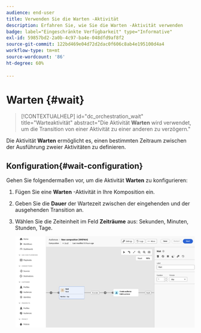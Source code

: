 ```yaml
---
audience: end-user
title: Verwenden Sie die Warten -Aktivität
description: Erfahren Sie, wie Sie die Warten -Aktivität verwenden
badge: label="Eingeschränkte Verfügbarkeit" type="Informative"
exl-id: 59857bd2-2a0b-4c97-ba4e-048dfd9af8f2
source-git-commit: 122bd469e04d72d2dac0f606c8ab4e195100d4a4
workflow-type: tm+mt
source-wordcount: '86'
ht-degree: 60%

---
```


# Warten {#wait}

>[!CONTEXTUALHELP]
>id="dc_orchestration_wait"
>title="Warteaktivität"
>abstract="Die Aktivität **Warten** wird verwendet, um die Transition von einer Aktivität zu einer anderen zu verzögern."

Die Aktivität **Warten** ermöglicht es, einen bestimmten Zeitraum zwischen der Ausführung zweier Aktivitäten zu definieren.

## Konfiguration{#wait-configuration}

Gehen Sie folgendermaßen vor, um die Aktivität **Warten** zu konfigurieren:

1. Fügen Sie eine **Warten** -Aktivität in Ihre Komposition ein.

1. Geben Sie die **Dauer** der Wartezeit zwischen der eingehenden und der ausgehenden Transition an.

1. Wählen Sie die Zeiteinheit im Feld **Zeiträume** aus: Sekunden, Minuten, Stunden, Tage.

   ![](../assets/wait.png)
